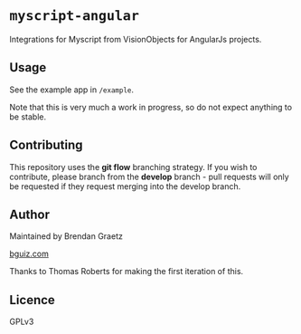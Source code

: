 # `myscript-angular`

Integrations for Myscript from VisionObjects for AngularJs projects.

## Usage

See the example app in `/example`.

Note that this is very much a work in progress,
so do not expect anything to be stable.

## Contributing

This repository uses the **git flow** branching strategy.
If you wish to contribute, please branch from the **develop** branch -
pull requests will only be requested if they request merging into the develop branch.

## Author

Maintained by Brendan Graetz

[bguiz.com](http://bguiz.com/)

Thanks to Thomas Roberts for making the first iteration of this.

## Licence

GPLv3
